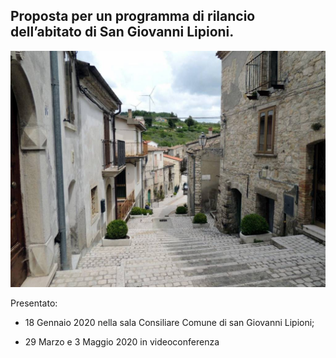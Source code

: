 ## Proposta per un programma di rilancio dell’abitato di San Giovanni Lipioni.

![Image of SGL](/masonry/1/m-c.jpg)

Presentato:

* 18 Gennaio 2020 nella sala Consiliare Comune di san Giovanni Lipioni;

* 29 Marzo e 3 Maggio 2020 in videoconferenza

